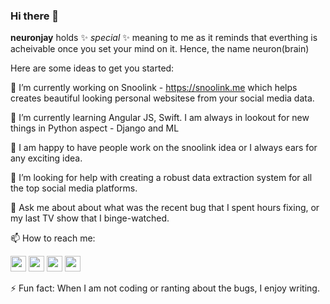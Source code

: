 ### Hi there 👋

**neuronjay** holds ✨ _special_ ✨ meaning to me as it reminds that everthing is acheivable once you set your mind on it. 
Hence, the name neuron(brain) 

Here are some ideas to get you started:

🔭 I’m currently working on Snoolink - https://snoolink.me which helps creates beautiful looking personal websitese from your social media data.

🌱 I’m currently learning Angular JS, Swift. I am always in lookout for new things in Python aspect - Django and ML

👯 I am happy to have people work on the snoolink idea or I always ears for any exciting idea.

🤔 I’m looking for help with creating a robust data extraction system for all the top social media platforms.

💬 Ask me about about what was the recent bug that I spent hours fixing, or my last TV show that I binge-watched.

📫 How to reach me: 
<p><a href="https://www.twitter.com/jaydev_13"><img src="https://img.shields.io/badge/twitter-%231DA1F2.svg?&style=for-the-badge&logo=twitter&logoColor=white" height=25></a> <a href="https://www.linkedin.com/in/neuronjay/"><img src="https://img.shields.io/badge/linkedin-%230077B5.svg?&style=for-the-badge&logo=linkedin&logoColor=white" height=25></a> <a href="https://jaydev13.medium.com/"><img src="https://img.shields.io/badge/medium-%2312100E.svg?&style=for-the-badge&logo=medium&logoColor=white" height=25></a> <a href="https://www.instagram.com/jaydev_13/"><img src="https://img.shields.io/badge/instagram-%23E4405F.svg?&style=for-the-badge&logo=instagram&logoColor=white" height=25></a> </p>

⚡ Fun fact: When I am not coding or ranting about the bugs, I enjoy writing.
